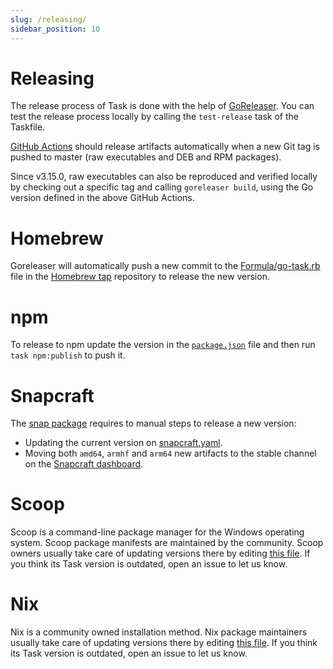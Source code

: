 ```yaml
---
slug: /releasing/
sidebar_position: 10
---
```


# Releasing

The release process of Task is done with the help of [GoReleaser](https://goreleaser.com/). You can test the release process locally by calling the `test-release` task of the Taskfile.

[GitHub Actions](https://github.com/go-task/task/actions) should release artifacts automatically when a new Git tag is pushed to master (raw executables and DEB and RPM packages).

Since v3.15.0, raw executables can also be reproduced and verified locally by checking out a specific tag and calling `goreleaser build`, using the Go version defined in the above GitHub Actions.

# Homebrew

Goreleaser will automatically push a new commit to the [Formula/go-task.rb](https://github.com/go-task/homebrew-tap/blob/master/Formula/go-task.rb) file in the [Homebrew tap](https://github.com/go-task/homebrew-tap) repository to release the new version.

# npm

To release to npm update the version in the [`package.json`](https://github.com/go-task/task/blob/master/package.json#L3) file and then run `task npm:publish` to push it.

# Snapcraft

The [snap package](https://github.com/go-task/snap) requires to manual steps to release a new version:

- Updating the current version on [snapcraft.yaml](https://github.com/go-task/snap/blob/master/snap/snapcraft.yaml#L2).
- Moving both `amd64`, `armhf` and `arm64` new artifacts to the stable channel on the [Snapcraft dashboard](https://snapcraft.io/task/releases).

# Scoop

Scoop is a command-line package manager for the Windows operating system. Scoop package manifests are maintained by the community. Scoop owners usually take care of updating versions there by editing [this file](https://github.com/ScoopInstaller/Main/blob/master/bucket/task.json). If you think its Task version is outdated, open an issue to let us know.

# Nix

Nix is a community owned installation method. Nix package maintainers usually take care of updating versions there by editing [this file](https://github.com/NixOS/nixpkgs/blob/nixos-unstable/pkgs/development/tools/go-task/default.nix). If you think its Task version is outdated, open an issue to let us know.

<!-- prettier-ignore-start -->

<!-- prettier-ignore-end -->
